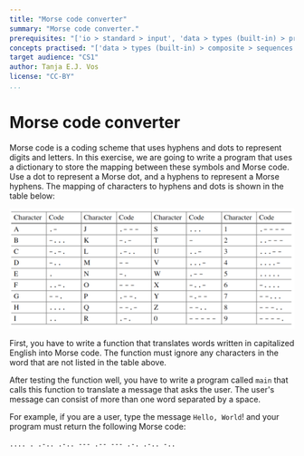 ```yaml
---
title: "Morse code converter"
summary: "Morse code converter."
prerequisites: "['io > standard > input', 'data > types (built-in) > primitive > numeric', 'data > types (built-in) > composite > sequences > strings', 'imperative programming > variables > variable declaration', 'imperative programming > variables > assignment']"
concepts practised: "['data > types (built-in) > composite > sequences > strings', 'data > types (built-in) > composite > dictionaries', 'control flow > conditionals', 'control flow > loops', 'expressions > operators > arithmetic operators']"
target audience: "CS1"
author: Tanja E.J. Vos
license: "CC-BY"
...
```


# Morse code converter

Morse code is a coding scheme that uses hyphens and dots to
represent digits and letters. In this exercise, we are going to
write a program that uses a dictionary to store the mapping between
these symbols and Morse code. Use a dot to represent a Morse dot,
and a hyphens to represent a Morse hyphens. The mapping of
characters to hyphens and dots is shown in the table below:

![image](images/morse.png)

First, you have to write a function that translates words written in
capitalized English into Morse code. The function must ignore any
characters in the word that are not listed in the table above.

After testing the function well, you have to write a program called
`main` that calls this function to translate a message that asks the
user. The user's message can consist of more than one word separated
by a space.

For example, if you are a user, type the message `Hello, World`! and
your program must return the following Morse code:

    .... . .-.. .-.. --- .-- --- .-. .-.. -..


